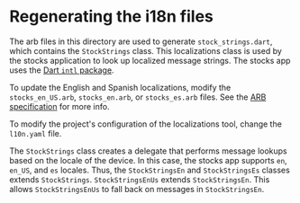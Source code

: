 # Regenerating the i18n files

The arb files in this directory are used to generate `stock_strings.dart`,
which contains the `StockStrings` class. This localizations class is
used by the stocks application to look up localized message strings.
The stocks app uses the [Dart `intl` package](https://github.com/dart-lang/i18n/tree/main/pkgs/intl).

To update the English and Spanish localizations, modify the
`stocks_en_US.arb`, `stocks_en.arb`, or `stocks_es.arb` files. See the
[ARB specification](https://github.com/google/app-resource-bundle/wiki/ApplicationResourceBundleSpecification)
for more info.

To modify the project's configuration of the localizations tool,
change the `l10n.yaml` file.

The `StockStrings` class creates a delegate that performs message lookups
based on the locale of the device. In this case, the stocks app supports
`en`, `en_US`, and `es` locales. Thus, the `StockStringsEn` and
`StockStringsEs` classes extends `StockStrings`. `StockStringsEnUs` extends
`StockStringsEn`. This allows `StockStringsEnUs` to fall back on messages
in `StockStringsEn`.
